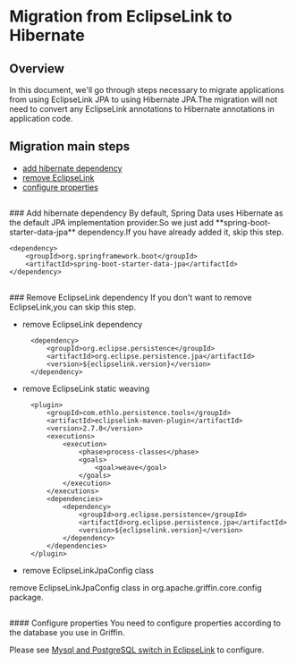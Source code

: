 # Migration from EclipseLink to Hibernate

## Overview
In this document, we'll go through steps necessary to migrate applications from using EclipseLink JPA to using Hibernate JPA.The migration will not need to convert any EclipseLink annotations to Hibernate annotations in application code. 

## Migration main steps
- [add hibernate dependency](#1)
- [remove EclipseLink](#2)
- [configure properties](#3)

<h2 id = "1"></h2>
### Add hibernate dependency
By default, Spring Data uses Hibernate as the default JPA implementation provider.So we just add **spring-boot-starter-data-jpa** dependency.If you have already added it, skip this step.

    <dependency>
        <groupId>org.springframework.boot</groupId>
        <artifactId>spring-boot-starter-data-jpa</artifactId>
    </dependency>

<h2 id = "2"></h2>
### Remove EclipseLink dependency
If you don't want to remove EclipseLink,you can skip this step.

- remove EclipseLink dependency 

        <dependency>
            <groupId>org.eclipse.persistence</groupId>
            <artifactId>org.eclipse.persistence.jpa</artifactId>
            <version>${eclipselink.version}</version>
        </dependency>

- remove EclipseLink static weaving

        <plugin>
            <groupId>com.ethlo.persistence.tools</groupId>
            <artifactId>eclipselink-maven-plugin</artifactId>
            <version>2.7.0</version>
            <executions>
                <execution>
                    <phase>process-classes</phase>
                    <goals>
                        <goal>weave</goal>
                    </goals>
                </execution>
            </executions>
            <dependencies>
                <dependency>
                    <groupId>org.eclipse.persistence</groupId>
                    <artifactId>org.eclipse.persistence.jpa</artifactId>
                    <version>${eclipselink.version}</version>
                </dependency>
            </dependencies>
        </plugin>

- remove EclipseLinkJpaConfig class

remove EclipseLinkJpaConfig class in org.apache.griffin.core.config package.  

<h2 id = "3"></h2>
#### Configure properties
You need to configure properties according to the database you use in Griffin.

Please see [Mysql and PostgreSQL switch in EclipseLink](https://github.com/apache/incubator-griffin/tree/master/griffin-doc/service/mysql_postgresql_switch_in_eclipselink.md) to configure.